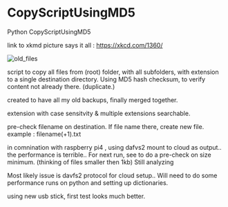# CopyScriptUsingMD5
Python CopyScriptUsingMD5

link to xkmd picture says it all : https://xkcd.com/1360/

![old_files](https://user-images.githubusercontent.com/65910113/83727659-b5b95e00-a645-11ea-8d16-3f27bb6531bb.png)

script to copy all files from (root) folder, with all subfolders, with extension to a single destination directory. 
Using MD5 hash checksum, to verify content not already there. (duplicate.)

created to have all my old backups, finally merged together.

extension with case sensitvity & multiple extensions searchable.

pre-check filename on destination. 
If file name there, create new file. example : filename(+1).txt

in comnination with raspberry pi4 , using dafvs2 mount to cloud as output.. the performance is terrible.. 
For next run, see to do a pre-check on size minimum. (thinking of files smaller then 1kb)
Still analyzing

Most likely issue is davfs2 protocol for cloud setup.. Will need to do some performance runs on python and setting up dictionaries. 

using new usb stick, first test looks much better.
